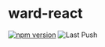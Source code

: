 # ward-react

[![npm version](https://badge.fury.io/js/@sol.ac%2Fward-react.svg)](https://badge.fury.io/js/@sol.ac%2Fward-react)
![Last Push](https://github.com/ash-uncover/ward-react/actions/workflows/publish-npm.yml/badge.svg)
